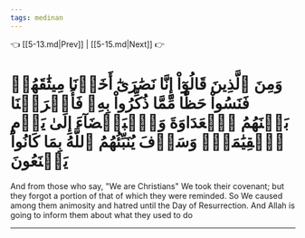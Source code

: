 ```yaml
---
tags: medinan
---
```


👈 [[5-13.md|Prev]] | [[5-15.md|Next]] 👉

# وَمِنَ ٱلَّذِينَ قَالُوٓاْ إِنَّا نَصَٰرَىٰٓ أَخَذۡنَا مِيثَٰقَهُمۡ فَنَسُواْ حَظّٗا مِّمَّا ذُكِّرُواْ بِهِۦ فَأَغۡرَيۡنَا بَيۡنَهُمُ ٱلۡعَدَاوَةَ وَٱلۡبَغۡضَآءَ إِلَىٰ يَوۡمِ ٱلۡقِيَٰمَةِۚ وَسَوۡفَ يُنَبِّئُهُمُ ٱللَّهُ بِمَا كَانُواْ يَصۡنَعُونَ

And from those who say, "We are Christians" We took their covenant; but they forgot a portion of that of which they were reminded. So We caused among them animosity and hatred until the Day of Resurrection. And Allah is going to inform them about what they used to do

---

